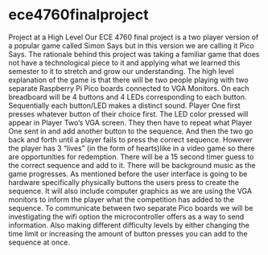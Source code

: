 # ece4760finalproject
Project at a High Level
Our ECE 4760 final project is a two player version of a popular game called Simon Says but in this version we are calling it Pico Says. The rationale behind this project was taking a familiar game that does not have a technological piece to it and applying what we learned this semester to it to stretch and grow our understanding. 
The high level explanation of the game is that there will be two people playing with two separate Raspberry Pi Pico boards connected to VGA Monitors. On each breadboard will be 4 buttons and 4 LEDs corresponding to each button. Sequentially each button/LED makes a distinct sound. Player One first presses whatever button of their choice first. The LED color pressed will appear in Player Two’s VGA screen. They then have to repeat what Player One sent in and add another button to the sequence. And then the two go back and forth until a player fails to press the correct sequence. However the player has 3 “lives” (in the form of hearts)like in a video game so there are opportunities for redemption. There will be a 15 second timer guess to the correct sequence and add to it. There will be background music as the game progresses. As mentioned before the user interface is going to be hardware specifically physically buttons the users press to create the sequence. It will also include computer graphics as we are using the VGA monitors to inform the player what the competition has added to the sequence. To communicate between two separate Pico boards we will be investigating the wifi option the microcontroller offers as a way to send information. Also making different difficulty levels by either changing the time limit or increasing the amount of button presses you can add to the sequence at once. 
